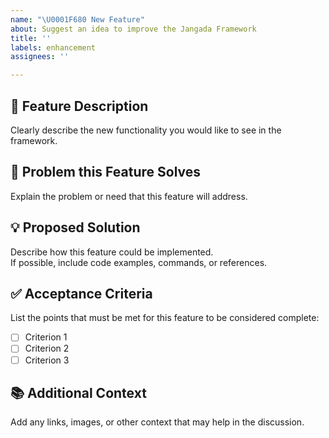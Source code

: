 ```yaml
---
name: "\U0001F680 New Feature"
about: Suggest an idea to improve the Jangada Framework
title: ''
labels: enhancement
assignees: ''

---
```


## 🎯 Feature Description
Clearly describe the new functionality you would like to see in the framework.

## 🤔 Problem this Feature Solves
Explain the problem or need that this feature will address.

## 💡 Proposed Solution
Describe how this feature could be implemented.  
If possible, include code examples, commands, or references.

## ✅ Acceptance Criteria
List the points that must be met for this feature to be considered complete:
- [ ] Criterion 1  
- [ ] Criterion 2  
- [ ] Criterion 3  

## 📚 Additional Context
Add any links, images, or other context that may help in the discussion.
